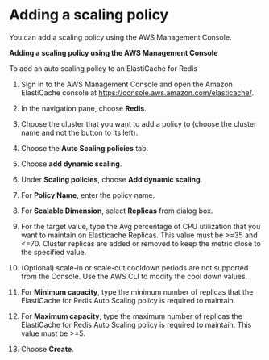 # Adding a scaling policy<a name="AutoScaling-Adding-Policy-Replicas"></a>

You can add a scaling policy using the AWS Management Console\. 

**Adding a scaling policy using the AWS Management Console**

To add an auto scaling policy to an ElastiCache for Redis

1. Sign in to the AWS Management Console and open the Amazon ElastiCache console at [https://console\.aws\.amazon\.com/elasticache/](https://console.aws.amazon.com/elasticache/)\.

1. In the navigation pane, choose **Redis**\. 

1. Choose the cluster that you want to add a policy to \(choose the cluster name and not the button to its left\)\. 

1. Choose the **Auto Scaling policies** tab\. 

1. Choose **add dynamic scaling**\. 

1. Under **Scaling policies**, choose **Add dynamic scaling**\.

1. For **Policy Name**, enter the policy name\. 

1. For **Scalable Dimension**, select **Replicas** from dialog box\. 

1. For the target value, type the Avg percentage of CPU utilization that you want to maintain on Elasticache Replicas\. This value must be >=35 and <=70\. Cluster replicas are added or removed to keep the metric close to the specified value\.

1. \(Optional\) scale\-in or scale\-out cooldown periods are not supported from the Console\. Use the AWS CLI to modify the cool down values\. 

1. For **Minimum capacity**, type the minimum number of replicas that the ElastiCache for Redis Auto Scaling policy is required to maintain\. 

1. For **Maximum capacity**, type the maximum number of replicas the ElastiCache for Redis Auto Scaling policy is required to maintain\. This value must be >=5\. 

1. Choose **Create**\.